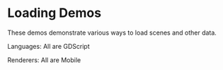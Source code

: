 # Loading Demos

These demos demonstrate various ways to load scenes and other data.

Languages: All are GDScript

Renderers: All are Mobile
